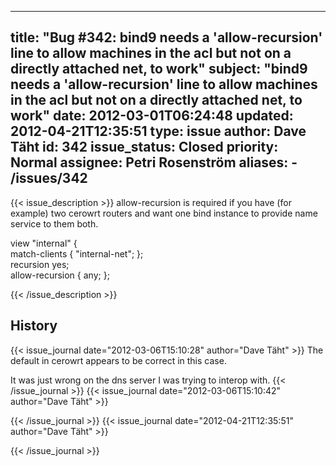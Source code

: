 
---
title: "Bug #342: bind9 needs a 'allow-recursion' line to allow machines in the acl but not on a directly attached net, to work"
subject: "bind9 needs a 'allow-recursion' line to allow machines in the acl but not on a directly attached net, to work"
date: 2012-03-01T06:24:48
updated: 2012-04-21T12:35:51
type: issue
author: Dave Täht
id: 342
issue_status: Closed
priority: Normal
assignee: Petri Rosenström
aliases:
    - /issues/342
---

{{< issue_description >}}
allow-recursion is required if you have (for example) two cerowrt
routers and want one bind instance to provide name service to them both.

view "internal" {\
match-clients { "internal-net"; };\
recursion yes;\
allow-recursion { any; };


{{< /issue_description >}}

## History
{{< issue_journal date="2012-03-06T15:10:28" author="Dave Täht" >}}
The default in cerowrt appears to be correct in this case.

It was just wrong on the dns server I was trying to interop with.
{{< /issue_journal >}}
{{< issue_journal date="2012-03-06T15:10:42" author="Dave Täht" >}}

{{< /issue_journal >}}
{{< issue_journal date="2012-04-21T12:35:51" author="Dave Täht" >}}

{{< /issue_journal >}}

